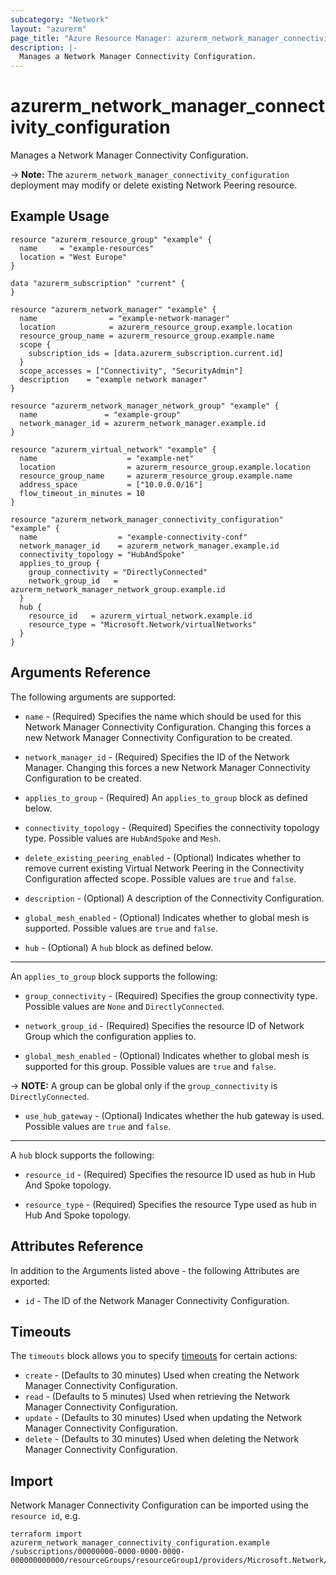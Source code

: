 ```yaml
---
subcategory: "Network"
layout: "azurerm"
page_title: "Azure Resource Manager: azurerm_network_manager_connectivity_configuration"
description: |-
  Manages a Network Manager Connectivity Configuration.
---
```


# azurerm_network_manager_connectivity_configuration

Manages a Network Manager Connectivity Configuration.

-> **Note:** The `azurerm_network_manager_connectivity_configuration` deployment may modify or delete existing Network Peering resource.

## Example Usage

```hcl
resource "azurerm_resource_group" "example" {
  name     = "example-resources"
  location = "West Europe"
}

data "azurerm_subscription" "current" {
}

resource "azurerm_network_manager" "example" {
  name                = "example-network-manager"
  location            = azurerm_resource_group.example.location
  resource_group_name = azurerm_resource_group.example.name
  scope {
    subscription_ids = [data.azurerm_subscription.current.id]
  }
  scope_accesses = ["Connectivity", "SecurityAdmin"]
  description    = "example network manager"
}

resource "azurerm_network_manager_network_group" "example" {
  name               = "example-group"
  network_manager_id = azurerm_network_manager.example.id
}

resource "azurerm_virtual_network" "example" {
  name                    = "example-net"
  location                = azurerm_resource_group.example.location
  resource_group_name     = azurerm_resource_group.example.name
  address_space           = ["10.0.0.0/16"]
  flow_timeout_in_minutes = 10
}

resource "azurerm_network_manager_connectivity_configuration" "example" {
  name                  = "example-connectivity-conf"
  network_manager_id    = azurerm_network_manager.example.id
  connectivity_topology = "HubAndSpoke"
  applies_to_group {
    group_connectivity = "DirectlyConnected"
    network_group_id   = azurerm_network_manager_network_group.example.id
  }
  hub {
    resource_id   = azurerm_virtual_network.example.id
    resource_type = "Microsoft.Network/virtualNetworks"
  }
}
```

## Arguments Reference

The following arguments are supported:

* `name` - (Required) Specifies the name which should be used for this Network Manager Connectivity Configuration. Changing this forces a new Network Manager Connectivity Configuration to be created.

* `network_manager_id` - (Required) Specifies the ID of the Network Manager. Changing this forces a new Network Manager Connectivity Configuration to be created.

* `applies_to_group` - (Required) An `applies_to_group` block as defined below.

* `connectivity_topology` - (Required) Specifies the connectivity topology type. Possible values are `HubAndSpoke` and `Mesh`.

* `delete_existing_peering_enabled` - (Optional) Indicates whether to remove current existing Virtual Network Peering in the Connectivity Configuration affected scope. Possible values are `true` and `false`.

* `description` - (Optional) A description of the Connectivity Configuration.

* `global_mesh_enabled` - (Optional) Indicates whether to global mesh is supported. Possible values are `true` and `false`. 
* `hub` - (Optional) A `hub` block as defined below.
 
---

An `applies_to_group` block supports the following:

* `group_connectivity` - (Required) Specifies the group connectivity type. Possible values are `None` and `DirectlyConnected`.

* `network_group_id` - (Required) Specifies the resource ID of Network Group which the configuration applies to.
 
* `global_mesh_enabled` - (Optional) Indicates whether to global mesh is supported for this group. Possible values are `true` and `false`.

-> **NOTE:** A group can be global only if the `group_connectivity` is `DirectlyConnected`. 

* `use_hub_gateway` - (Optional) Indicates whether the hub gateway is used. Possible values are `true` and `false`.

---

A `hub` block supports the following:

* `resource_id` - (Required) Specifies the resource ID used as hub in Hub And Spoke topology.

* `resource_type` - (Required) Specifies the resource Type used as hub in Hub And Spoke topology.

## Attributes Reference

In addition to the Arguments listed above - the following Attributes are exported:

* `id` - The ID of the Network Manager Connectivity Configuration.

## Timeouts

The `timeouts` block allows you to specify [timeouts](https://www.terraform.io/language/resources/syntax#operation-timeouts) for certain actions:

* `create` - (Defaults to 30 minutes) Used when creating the Network Manager Connectivity Configuration.
* `read` - (Defaults to 5 minutes) Used when retrieving the Network Manager Connectivity Configuration.
* `update` - (Defaults to 30 minutes) Used when updating the Network Manager Connectivity Configuration.
* `delete` - (Defaults to 30 minutes) Used when deleting the Network Manager Connectivity Configuration.

## Import

Network Manager Connectivity Configuration can be imported using the `resource id`, e.g.

```shell
terraform import azurerm_network_manager_connectivity_configuration.example /subscriptions/00000000-0000-0000-0000-000000000000/resourceGroups/resourceGroup1/providers/Microsoft.Network/networkManagers/networkManager1/connectivityConfigurations/configuration1
```
